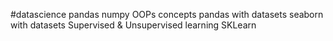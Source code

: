 #datascience
pandas
numpy
OOPs concepts
pandas with datasets
seaborn with datasets
Supervised & Unsupervised learning
SKLearn
